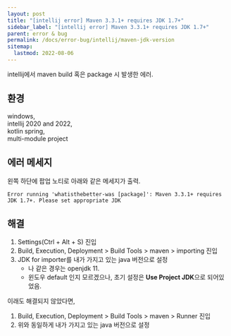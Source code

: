 ```yaml
---
layout: post
title: "[intellij error] Maven 3.3.1+ requires JDK 1.7+"
sidebar_label: "[intellij error] Maven 3.3.1+ requires JDK 1.7+"
parent: error & bug
permalink: /docs/error-bug/intellij/maven-jdk-version
sitemap:
  lastmod: 2022-08-06
---
```


intellij에서 maven build 혹은 package 시 발생한 에러.  

## 환경

windows,  
intellij 2020 and 2022,  
kotlin spring,  
multi-module project


## 에러 메세지

왼쪽 하단에 팝업 노티로 아래와 같은 메세지가 출력.

```
Error running 'whatisthebetter-was [package]': Maven 3.3.1+ requires JDK 1.7+. Please set appropriate JDK
```


## 해결

1. Settings(Ctrl + Alt + S) 진입
2. Build, Execution, Deployment > Build Tools > maven > importing 진입
3. JDK for importer를 내가 가지고 있는 java 버전으로 설정
   - 나 같은 경우는 openjdk 11.
   - 윈도우 default 인지 모르겠으나, 초기 설정은 **Use Project JDK**으로 되어있었음.

이래도 해결되지 않았다면,

1. Build, Execution, Deployment > Build Tools > maven > Runner 진입
2. 위와 동일하게 내가 가지고 있는 java 버전으로 설정

